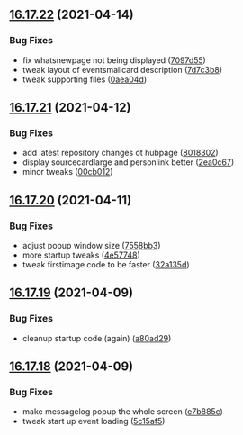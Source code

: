 ## [16.17.22](https://github.com/phandcock/GrampsView/compare/v16.17.21...v16.17.22) (2021-04-14)


### Bug Fixes

* fix whatsnewpage not being displayed ([7097d55](https://github.com/phandcock/GrampsView/commit/7097d55dcdf398acfa8049702e3e8d0089174c27))
* tweak layout of eventsmallcard description ([7d7c3b8](https://github.com/phandcock/GrampsView/commit/7d7c3b88e747ed4bf4b5f36657dbc297e6e107d0))
* tweak supporting files ([0aea04d](https://github.com/phandcock/GrampsView/commit/0aea04d0c84280cb3fa1c3a76ca9e66f3fc93600))



## [16.17.21](https://github.com/phandcock/GrampsView/compare/v16.17.20...v16.17.21) (2021-04-12)


### Bug Fixes

* add latest repository changes ot hubpage ([8018302](https://github.com/phandcock/GrampsView/commit/80183028ebff768455f9fbc4ab60bec2bb5b725d))
* display sourcecardlarge and personlink better ([2ea0c67](https://github.com/phandcock/GrampsView/commit/2ea0c6766f07a74bd7c24d6db2dc8ccd119226f9))
* minor tweaks ([00cb012](https://github.com/phandcock/GrampsView/commit/00cb012a14a9be430d41e0fc9ef0386700bc5567))



## [16.17.20](https://github.com/phandcock/GrampsView/compare/v16.17.19...v16.17.20) (2021-04-11)


### Bug Fixes

* adjust popup window size ([7558bb3](https://github.com/phandcock/GrampsView/commit/7558bb314c8a8202a215411310d8a095a539ecf0))
* more startup tweaks ([4e57748](https://github.com/phandcock/GrampsView/commit/4e57748c2c0851e1162ef5cc91be86c33bfbe3aa))
* tweak firstimage code to be faster ([32a135d](https://github.com/phandcock/GrampsView/commit/32a135d18c556929e3dcc2852cbcf1ca57762bd0))



## [16.17.19](https://github.com/phandcock/GrampsView/compare/v16.17.18...v16.17.19) (2021-04-09)


### Bug Fixes

* cleanup startup code (again) ([a80ad29](https://github.com/phandcock/GrampsView/commit/a80ad29271279c67ea766052e40177ddfba417c5))



## [16.17.18](https://github.com/phandcock/GrampsView/compare/v16.17.17...v16.17.18) (2021-04-09)


### Bug Fixes

* make messagelog popup the whole screen ([e7b885c](https://github.com/phandcock/GrampsView/commit/e7b885c9cff68ed4e8e734f7793e8a42ca01cc71))
* tweak start up event loading ([5c15af5](https://github.com/phandcock/GrampsView/commit/5c15af5eb936be462e4e1d9139a9c7c0c67ba11c))



